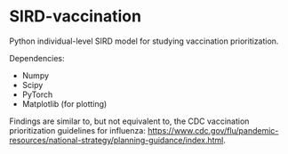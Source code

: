 # SIRD-vaccination
Python individual-level SIRD model for studying vaccination prioritization. 

Dependencies:
* Numpy
* Scipy
* PyTorch
* Matplotlib (for plotting)

Findings are similar to, but not equivalent to, the CDC vaccination prioritization guidelines for influenza: https://www.cdc.gov/flu/pandemic-resources/national-strategy/planning-guidance/index.html.
